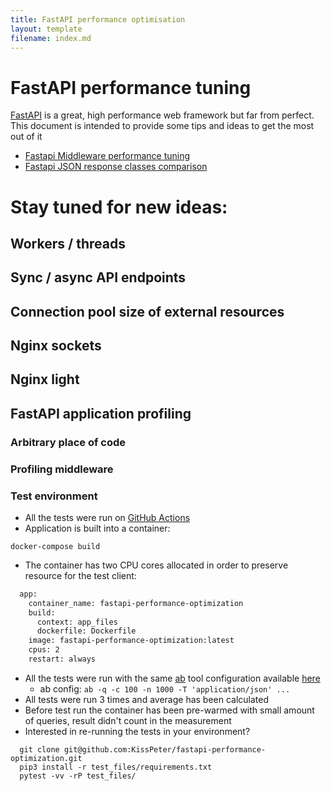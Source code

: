 ```yaml
---
title: FastAPI performance optimisation
layout: template
filename: index.md
---
```


# FastAPI performance tuning

[FastAPI](https://fastapi.tiangolo.com/) is a great, high performance web framework but far from perfect.
This document is intended to provide some tips and ideas to get the most out of it


* [Fastapi Middleware performance tuning](https://kisspeter.github.io/fastapi-performance-optimization/middleware)
* [Fastapi JSON response classes comparison](https://kisspeter.github.io/fastapi-performance-optimization/json_response_class)

# Stay tuned for new ideas:
## Workers / threads
## Sync / async API endpoints
## Connection pool size of external resources
## Nginx sockets
## Nginx light
## FastAPI application profiling
### Arbitrary place of code
### Profiling middleware

### Test environment
* All the tests were run on  [GitHub Actions](https://github.com/KissPeter/fastapi-performance-optimization/actions/workflows/performance_tuning_measurements.yml)
* Application is built into a container:
```shell
docker-compose build
```
* The container has two CPU cores allocated in order to preserve resource for the test client:
```Dockerfile
  app:
    container_name: fastapi-performance-optimization
    build:
      context: app_files
      dockerfile: Dockerfile
    image: fastapi-performance-optimization:latest
    cpus: 2
    restart: always
```
* All the tests were run with the same [ab](https://httpd.apache.org/docs/2.4/programs/ab.html) tool configuration available [here](https://github.com/KissPeter/fastapi-performance-optimization/blob/main/test_files/run_ab.sh)
    * ab config: `ab -q -c 100 -n 1000 -T 'application/json' ...`
* All tests were run 3 times and average has been calculated
* Before test run the container has been pre-warmed with small amount of queries, result didn't count in the measurement
* Interested in re-running the tests in your environment?
```shell
  git clone git@github.com:KissPeter/fastapi-performance-optimization.git
  pip3 install -r test_files/requirements.txt 
  pytest -vv -rP test_files/
```